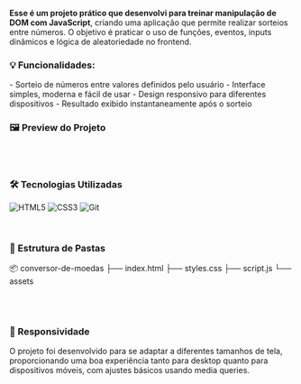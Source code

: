 <b>Esse é um projeto prático que desenvolvi para treinar manipulação de DOM com JavaScript</b>, criando uma aplicação que permite realizar sorteios entre números. 
O objetivo é praticar o uso de funções, eventos, inputs dinâmicos e lógica de aleatoriedade no frontend.
<br> 
<h3>💡 Funcionalidades:</h3>
- Sorteio de números entre valores definidos pelo usuário   
- Interface simples, moderna e fácil de usar  
- Design responsivo para diferentes dispositivos  
- Resultado exibido instantaneamente após o sorteio  
<br> 
<h3>🖼️ Preview do Projeto</h3> 
<br> 
<br> 
<h3>🛠 Tecnologias Utilizadas</h3>

![HTML5](https://img.shields.io/badge/HTML5-E34F26?style=flat&logo=html5&logoColor=white)
![CSS3](https://img.shields.io/badge/CSS3-1572B6?style=flat&logo=css3&logoColor=white)
![Git](https://img.shields.io/badge/Git-F05032?style=flat&logo=git&logoColor=white) 


<br> <h3>📁 Estrutura de Pastas</h3>
📦 conversor-de-moedas
├── index.html
├── styles.css
├── script.js
└── assets

<br> <br> <h3>📱 Responsividade</h3>
O projeto foi desenvolvido para se adaptar a diferentes tamanhos de tela, proporcionando uma boa experiência tanto para desktop quanto para dispositivos móveis, com ajustes básicos usando media queries.
